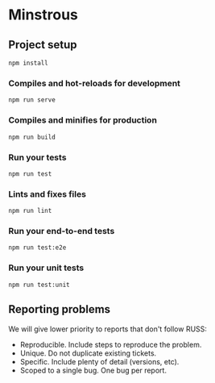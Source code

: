# Minstrous

## Project setup
```
npm install
```

### Compiles and hot-reloads for development
```
npm run serve
```

### Compiles and minifies for production
```
npm run build
```

### Run your tests
```
npm run test
```

### Lints and fixes files
```
npm run lint
```

### Run your end-to-end tests
```
npm run test:e2e
```

### Run your unit tests
```
npm run test:unit
```

## Reporting problems

We will give lower priority to reports that don't follow RUSS:
  - Reproducible.  Include steps to reproduce the problem.
  - Unique.  Do not duplicate existing tickets.
  - Specific.  Include plenty of detail (versions, etc).
  - Scoped to a single bug.  One bug per report.

